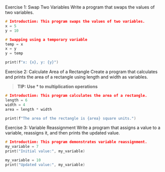 Exercise 1: Swap Two Variables
Write a program that swaps the values of two variables.

```c
# Introduction: This program swaps the values of two variables.
x = 5
y = 10

# Swapping using a temporary variable
temp = x
x = y
y = temp

print(f"x: {x}, y: {y}")
```

Exercise 2: Calculate Area of a Rectangle
Create a program that calculates and prints the area of a rectangle using length and width as variables.

> **TIP: Use * to multiplication operations**

```c
# Introduction: This program calculates the area of a rectangle.
length = 6
width = 4
area = length * width

print(f"The area of the rectangle is {area} square units.")
```

Exercise 3: Variable Reassignment
Write a program that assigns a value to a variable, reassigns it, and then prints the updated value.

```c
# Introduction: This program demonstrates variable reassignment.
my_variable = 7
print("Initial value:", my_variable)

my_variable = 10
print("Updated value:", my_variable)
```
